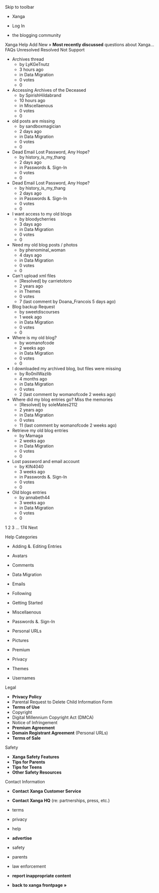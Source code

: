 Skip to toolbar

*   Xanga

*   Log In

*   the blogging community

Xanga Help Add New » **Most recently discussed** questions about Xanga… FAQs Unresolved Resolved Not Support

*   Archives thread
    *   by LyKGeTnutz
    *   3 hours ago
    *   in Data Migration
    *   0 votes
    *   0
*   Accessing Archives of the Deceased
    *   by SpirishHildabrand
    *   10 hours ago
    *   in Miscellaenous
    *   0 votes
    *   0
*   old posts are missing
    *   by sandboxmagician
    *   2 days ago
    *   in Data Migration
    *   0 votes
    *   0
*   Dead Email Lost Password, Any Hope?
    *   by history\_is\_my\_thang
    *   2 days ago
    *   in Passwords &. Sign-In
    *   0 votes
    *   0
*   Dead Email Lost Password, Any Hope?
    *   by history\_is\_my\_thang
    *   2 days ago
    *   in Passwords &. Sign-In
    *   0 votes
    *   0
*   I want access to my old blogs
    *   by bloodycherries
    *   3 days ago
    *   in Data Migration
    *   0 votes
    *   0
*   Need my old blog posts / photos
    *   by phenominal\_woman
    *   4 days ago
    *   in Data Migration
    *   0 votes
    *   0
*   Can't upload xml files
    *   \[Resolved\] by carrietotoro
    *   2 years ago
    *   in Themes
    *   0 votes
    *   7 (last comment by Doana\_Francois 5 days ago)
*   Blog backup Request
    *   by sweetdiscourses
    *   1 week ago
    *   in Data Migration
    *   0 votes
    *   0
*   Where is my old blog?
    *   by womanofcode
    *   2 weeks ago
    *   in Data Migration
    *   0 votes
    *   0
*   I downloaded my archived blog, but files were missing
    *   by Ro0nilWazlib
    *   4 months ago
    *   in Data Migration
    *   0 votes
    *   2 (last comment by womanofcode 2 weeks ago)
*   Where did my blog entries go? Miss the memories
    *   \[Resolved\] by soleMates2112
    *   2 years ago
    *   in Data Migration
    *   0 votes
    *   11 (last comment by womanofcode 2 weeks ago)
*   Retrieve my old blog entries
    *   by Mamaga
    *   2 weeks ago
    *   in Data Migration
    *   0 votes
    *   0
*   Lost password and email account
    *   by KIN4040
    *   3 weeks ago
    *   in Passwords &. Sign-In
    *   0 votes
    *   0
*   Old blogs entries
    *   by annabeth44
    *   3 weeks ago
    *   in Data Migration
    *   0 votes
    *   0

1 2 3 ... 174 Next

Help Categories

*   Adding &. Editing Entries
*   Avatars
*   Comments
*   Data Migration
*   Emails
*   Following
*   Getting Started
*   Miscellaenous

*   Passwords &. Sign-In
*   Personal URLs
*   Pictures
*   Premium
*   Privacy
*   Themes
*   Usernames

Legal

*   **Privacy Policy**
*   Parental Request to Delete Child Information Form
*   **Terms of Use**
*   Copyright
*   Digital Millennium Copyright Act (DMCA)
*   Notice of Infringement
*   **Premium Agreement**
*   **Domain Registrant Agreement** (Personal URLs)
*   **Terms of Sale**

Safety

*   **Xanga Safety Features**
*   **Tips for Parents**
*   **Tips for Teens**
*   **Other Safety Resources**

Contact Information

*   **Contact Xanga Customer Service**
*   **Contact Xanga HQ** (re: partnerships, press, etc.)

*   terms
*   privacy
*   help
*   **advertise**

*   safety
*   parents
*   law enforcement
*   **report inappropriate content**

*   **back to xanga frontpage »**